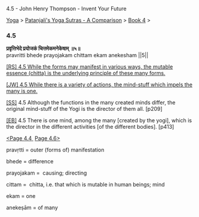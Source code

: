 4.5 - John Henry Thompson - Invent Your Future   
    

[Yoga](../../../yoga.md)‎ > ‎[Patanjali's Yoga Sutras - A Comparison](../../patanjani.md)‎ > ‎[Book 4](../book-4.md)‎ > ‎

### 4.5

**प्रवृत्तिभेदे प्रयोजकं चित्तमेकमनेकेषाम् ॥५॥**  
pravritti bhede prayojakam chittam ekam anekesham ||5||  
  
  
[\[RS\] 4.5 While the forms may manifest in various ways, the mutable essence (chitta) is the underlying principle of these many forms.](http://www.ashtangayoga.info/source-texts/yoga-sutra-patanjali/chapter-4/item/pravritti-bhede-prayojakam-chittam-ekam-anekesham/)  
  
[\[JW\] 4.5 While there is a variety of actions, the mind-stuff which impels the many is one.](http://books.google.com/books?id=YzFImjtOxUwC&pg=PA303&ci=69%2C1015%2C765%2C57&source=bookclip)  
  
[\[SS\]](http://www.amazon.com/Yoga-Sutras-Patanjali-Commentary-Satchidananda/dp/0932040381) 4.5 Although the functions in the many created minds differ, the original mind-stuff of the Yogi is the director of them all. \[p209\]  
  
[\[EB\]](http://www.amazon.com/Yoga-Sutras-Patanjali-Translation-Commentary/dp/0865477361/ref=sr_1_1?ie=UTF8&s=books&qid=1250508322&sr=1-1) 4.5 There is one mind, among the many \[created by the yogi\], which is the director in the different activities \[of the different bodies\]. \[p413\]  
  
  
[<Page 4.4](44.md)[ ](41.md) [Page 4.6>](46.md)  

pravṛtti = outer (forms of) manifestation  
  
bhede = difference  
  
prayojakam =  causing; directing  
  
cittam =  chitta, i.e. that which is mutable in human beings; mind  
  
ekam = one  
  
anekeṣām = of many

